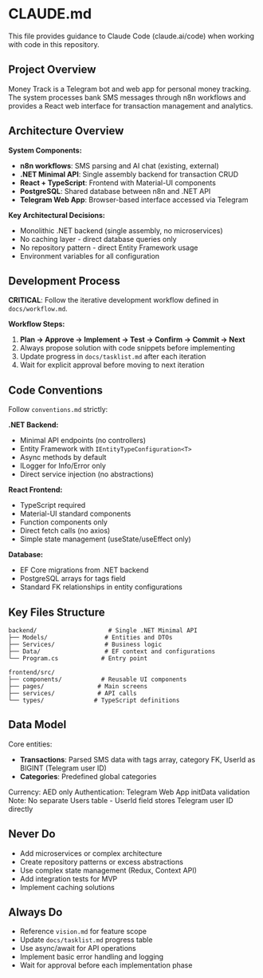 # CLAUDE.md

This file provides guidance to Claude Code (claude.ai/code) when working with code in this repository.

## Project Overview

Money Track is a Telegram bot and web app for personal money tracking. The system processes bank SMS messages through n8n workflows and provides a React web interface for transaction management and analytics.

## Architecture Overview

**System Components:**
- **n8n workflows**: SMS parsing and AI chat (existing, external)
- **.NET Minimal API**: Single assembly backend for transaction CRUD
- **React + TypeScript**: Frontend with Material-UI components
- **PostgreSQL**: Shared database between n8n and .NET API
- **Telegram Web App**: Browser-based interface accessed via Telegram

**Key Architectural Decisions:**
- Monolithic .NET backend (single assembly, no microservices)
- No caching layer - direct database queries only
- No repository pattern - direct Entity Framework usage
- Environment variables for all configuration

## Development Process

**CRITICAL**: Follow the iterative development workflow defined in `docs/workflow.md`. 

**Workflow Steps:**
1. **Plan → Approve → Implement → Test → Confirm → Commit → Next**
2. Always propose solution with code snippets before implementing
3. Update progress in `docs/tasklist.md` after each iteration
4. Wait for explicit approval before moving to next iteration

## Code Conventions

Follow `conventions.md` strictly:

**.NET Backend:**
- Minimal API endpoints (no controllers)
- Entity Framework with `IEntityTypeConfiguration<T>`
- Async methods by default
- ILogger for Info/Error only
- Direct service injection (no abstractions)

**React Frontend:**
- TypeScript required
- Material-UI standard components
- Function components only
- Direct fetch calls (no axios)
- Simple state management (useState/useEffect only)

**Database:**
- EF Core migrations from .NET backend
- PostgreSQL arrays for tags field
- Standard FK relationships in entity configurations

## Key Files Structure

```
backend/                    # Single .NET Minimal API
├── Models/                # Entities and DTOs
├── Services/              # Business logic
├── Data/                  # EF context and configurations
└── Program.cs            # Entry point

frontend/src/
├── components/           # Reusable UI components
├── pages/               # Main screens
├── services/            # API calls
└── types/              # TypeScript definitions
```

## Data Model

Core entities:
- **Transactions**: Parsed SMS data with tags array, category FK, UserId as BIGINT (Telegram user ID)
- **Categories**: Predefined global categories

Currency: AED only
Authentication: Telegram Web App initData validation
Note: No separate Users table - UserId field stores Telegram user ID directly

## Never Do
- Add microservices or complex architecture
- Create repository patterns or excess abstractions
- Use complex state management (Redux, Context API)
- Add integration tests for MVP
- Implement caching solutions

## Always Do
- Reference `vision.md` for feature scope
- Update `docs/tasklist.md` progress table
- Use async/await for API operations
- Implement basic error handling and logging
- Wait for approval before each implementation phase